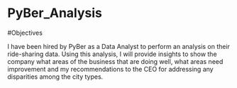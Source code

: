 # PyBer_Analysis

#Objectives

I have been hired by PyBer as a Data Analyst to perform an analysis on their ride-sharing data. Using this analysis, I will provide insights to show the company what areas of the business that are doing well, what areas need improvement and my recommendations to the CEO for addressing any disparities among the city types. 
